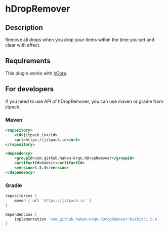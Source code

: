 # hDropRemover


## Description
Remove all drops when you drop your items within the time you set and clear with effect.

## Requirements
This plugin works with [hCore](https://github.com/hakan-krgn/hCore).

## For developers
If you need to use API of hDropRemover, you can use maven or gradle from jitpack.

### Maven

```xml
<repository>
    <id>jitpack.io</id>
    <url>https://jitpack.io</url>
</repository>

<dependency>
    <groupId>com.github.hakan-krgn.hDropRemover</groupId>
    <artifactId>bukkit</artifactId>
    <version>1.5.4</version>
</dependency>
```

### Gradle

```gradle
repositories {
    maven { url 'https://jitpack.io' }
}

dependencies {
    implementation 'com.github.hakan-krgn.hDropRemover:bukkit:1.5.4'
}
```